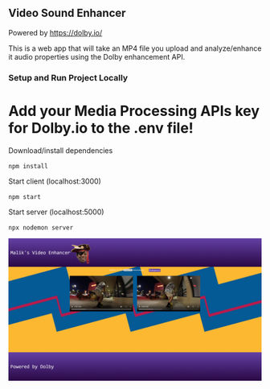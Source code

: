 ## Video Sound Enhancer
Powered by https://dolby.io/

This is a web app that will take an MP4 file you upload and analyze/enhance it audio properties using the Dolby enhancement API.

### Setup and Run Project Locally

# Add your Media Processing APIs key for Dolby.io to the .env file!

Download/install dependencies 
```
npm install
```
Start client (localhost:3000)
```
npm start
```
Start server (localhost:5000)
```
npx nodemon server
```

![Homepage](https://raw.githubusercontent.com/FINAL-B0SS/Video-Sound-Enhancer/master/screenshot.png)
